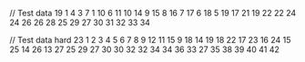 // Test data
19
1 4
3 7
1 10
6 11
10 14
9 15
8 16
7 17
6 18
5 19
17 21
19 22
22 24
24 26
26 28
25 29
27 30
31 32
33 34

// Test data hard
23
1 2
3 4
5 6
7 8
9 12
11 15
9 18
14 19
18 22
17 23
16 24
15 25
14 26
13 27
25 29
27 30
30 32
32 34
34 36
33 27
35 38
39 40
41 42


